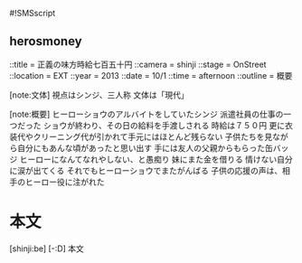 #!SMSscript

## herosmoney

::title = 正義の味方時給七百五十円
::camera = shinji
::stage = OnStreet
::location = EXT
::year = 2013
::date = 10/1
::time = afternoon
::outline = 概要

[note:文体]
視点はシンジ、三人称
文体は「現代」

[note:概要]
ヒーローショウのアルバイトをしていたシンジ
派遣社員の仕事の一つだった
ショウが終わり、その日の給料を手渡しされる
時給は７５０円
更に衣装代やクリーニング代が引かれて手元にはほとんど残らない
子供たちを見ながら自分にもあんな頃があったと思い出す
手には友人の父親からもらった缶バッジ
ヒーローになんてなれやしない、と愚痴り
妹にまた金を借りる
情けない自分に涙が出てくる
それでもヒーローショウでまたがんばる
子供の応援の声は、相手のヒーロー役に注がれた

# 本文

[shinji:be]
[-:D]
本文
